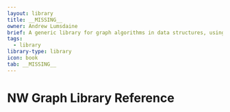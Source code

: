 ```yaml
---
layout: library
title: __MISSING__
owner: Andrew Lumsdaine
brief: A generic library for graph algorithms in data structures, using features and idioms of modern C++
tags:
  - library
library-type: library
icon: book
tab: __MISSING__
---
```


# NW Graph Library Reference
